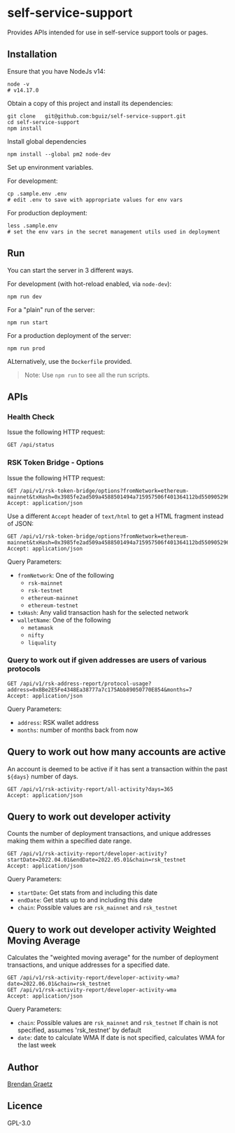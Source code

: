 # self-service-support

Provides APIs intended for use in self-service support tools or pages.

## Installation

Ensure that you have NodeJs v14:

```shell
node -v
# v14.17.0
```

Obtain a copy of this project and install its dependencies:

```shell
git clone	git@github.com:bguiz/self-service-support.git
cd self-service-support
npm install

```

Install global dependencies

```shell
npm install --global pm2 node-dev

```

Set up environment variables.

For development:

```shell
cp .sample.env .env
# edit .env to save with appropriate values for env vars

```

For production deployment:

```shell
less .sample.env
# set the env vars in the secret management utils used in deployment

```

## Run

You can start the server in 3 different ways.

For development (with hot-reload enabled, via `node-dev`):

```shell
npm run dev

```

For a "plain" run of the server:

```shell
npm run start

```

For a production deployment of the server:

```shell
npm run prod

```

ALternatively, use the `Dockerfile` provided.

> Note: Use `npm run` to see all the run scripts.

## APIs

### Health Check

Issue the following HTTP request:

```
GET /api/status

```

### RSK Token Bridge - Options

Issue the following HTTP request:

```
GET /api/v1/rsk-token-bridge/options?fromNetwork=ethereum-mainnet&txHash=0x3985fe2ad509a4588501494a715957506f401364112bd55090529686aa538962&walletName=metamask
Accept: application/json

```

Use a different `Accept` header of `text/html`
to get a HTML fragment instead of JSON:

```
GET /api/v1/rsk-token-bridge/options?fromNetwork=ethereum-mainnet&txHash=0x3985fe2ad509a4588501494a715957506f401364112bd55090529686aa538962&walletName=metamask
Accept: application/json

```

Query Parameters:

- `fromNetwork`: One of the following
  - `rsk-mainnet`
  - `rsk-testnet`
  - `ethereum-mainnet`
  - `ethereum-testnet`
- `txHash`: Any valid transaction hash for the selected network
- `walletName`: One of the following
  - `metamask`
  - `nifty`
  - `liquality`

### Query to work out if given addresses are users of various protocols

```
GET /api/v1/rsk-address-report/protocol-usage?address=0x8Be2E5Fe4348Ea38777a7c175Abb89050770E854&months=7
Accept: application/json

```

Query Parameters:

- `address`: RSK wallet address
- `months`: number of months back from now

## Query to work out how many accounts are active

An account is deemed to be active if it has sent a transaction within
the past `${days}` number of days.

```
GET /api/v1/rsk-activity-report/all-activity?days=365
Accept: application/json

```

## Query to work out developer activity

Counts the number of deployment transactions,
and unique addresses making them within a specified date range.

```
GET /api/v1/rsk-activity-report/developer-activity?startDate=2022.04.01&endDate=2022.05.01&chain=rsk_testnet
Accept: application/json

```

Query Parameters:

- `startDate`: Get stats from and including this date
- `endDate`: Get stats up to and including this date
- `chain`: Possible values are `rsk_mainnet` and `rsk_testnet`

## Query to work out developer activity Weighted Moving Average

Calculates the "weighted moving average" for the number of deployment transactions,
and unique addresses for a specified date.

```
GET /api/v1/rsk-activity-report/developer-activity-wma?date=2022.06.01&chain=rsk_testnet
GET /api/v1/rsk-activity-report/developer-activity-wma
Accept: application/json

```
Query Parameters:

- `chain`: Possible values are `rsk_mainnet` and `rsk_testnet`
If chain is not specified, assumes 'rsk_testnet' by default
- `date`: date to calculate WMA
If date is not specified, calculates WMA for the last week

## Author

[Brendan Graetz](http://bguiz.com/)

## Licence

GPL-3.0

